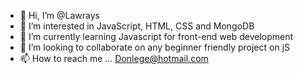 - 👋 Hi, I’m @Lawrays
- 👀 I’m interested in JavaScript, HTML, CSS and MongoDB
- 🌱 I’m currently learning Javascript for front-end web development
- 💞️ I’m looking to collaborate on any beginner friendly project on jS
- 📫 How to reach me ... Donlege@hotmail.com

<!---
Lawrays/Lawrays is a ✨ special ✨ repository because its `README.md` (this file) appears on your GitHub profile.
You can click the Preview link to take a look at your changes.
--->
